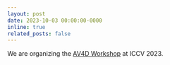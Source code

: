 ```yaml
---
layout: post
date: 2023-10-03 00:00:00-0000
inline: true
related_posts: false
---
```


We are organizing the [AV4D Workshop](https://av4d.org/) at ICCV 2023.
